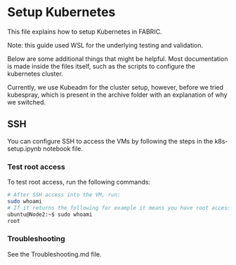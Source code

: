 # Setup Kubernetes
This file explains how to setup Kubernetes in FABRIC.

Note: this guide used WSL for the underlying testing and validation.

Below are some additional things that might be helpful. Most documentation is made inside the files itself, such as the scripts to configure the kubernetes cluster.

Currently, we use Kubeadm for the cluster setup, however, before we tried kubespray, which is present in the archive folder with an explanation of why we switched.

## SSH 
You can configure SSH to access the VMs by following the steps in the k8s-setup.ipynb notebook file. 

### Test root access
To test root access, run the following commands:
```sh
# After SSH access into the VM, run:
sudo whoami
# If it returns the following for example it means you have root access, meaning the ubuntu VM has passwordless sudo working correctly on the node:
ubuntu@Node2:~$ sudo whoami
root
``` 

### Troubleshooting
See the Troubleshooting.md file.
